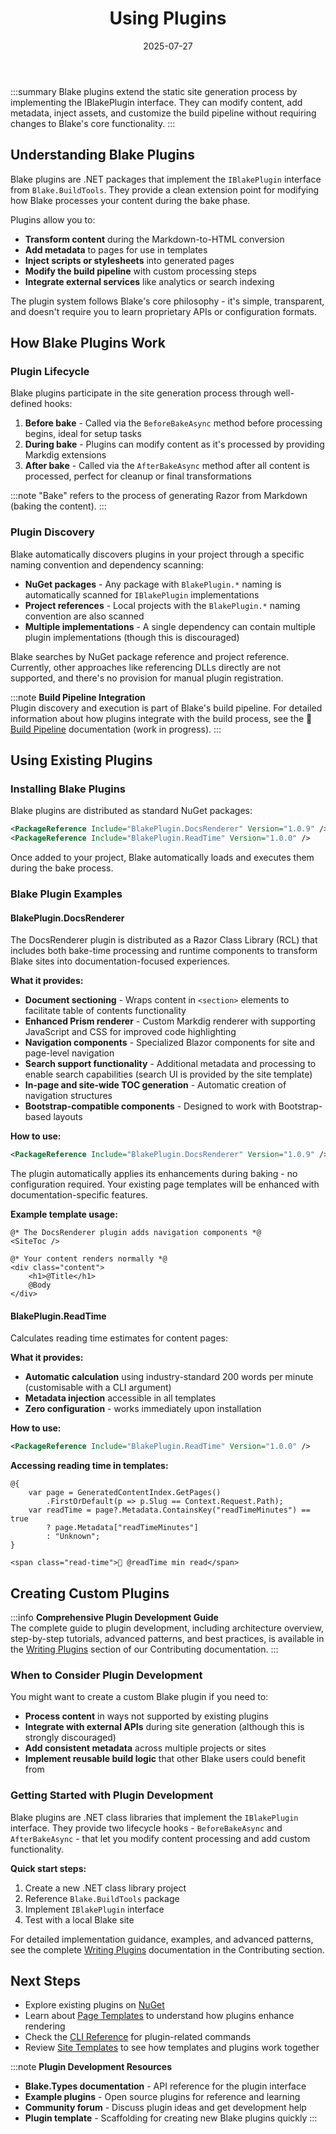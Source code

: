 ﻿---
title: 'Using Plugins'
date: 2025-07-27
image: images/blake-logo.png
tags: []
description: "Describes how to extend Blake's functionality with plugins."
iconIdentifier: "bi bi-plus-square-fill-nav-menu"
pageOrder: 5
category: "Using Blake"
---

:::summary
Blake plugins extend the static site generation process by implementing the IBlakePlugin interface. They can modify content, add metadata, inject assets, and customize the build pipeline without requiring changes to Blake's core functionality.
:::

## Understanding Blake Plugins

Blake plugins are .NET packages that implement the `IBlakePlugin` interface from `Blake.BuildTools`. They provide a clean extension point for modifying how Blake processes your content during the bake phase.

Plugins allow you to:

- **Transform content** during the Markdown-to-HTML conversion
- **Add metadata** to pages for use in templates
- **Inject scripts or stylesheets** into generated pages
- **Modify the build pipeline** with custom processing steps
- **Integrate external services** like analytics or search indexing

The plugin system follows Blake's core philosophy - it's simple, transparent, and doesn't require you to learn proprietary APIs or configuration formats.

## How Blake Plugins Work

### Plugin Lifecycle

Blake plugins participate in the site generation process through well-defined hooks:

1. **Before bake**      - Called via the `BeforeBakeAsync` method before processing begins, ideal for setup tasks
2. **During bake**      - Plugins can modify content as it's processed by providing Markdig extensions
3. **After bake**   - Called via the `AfterBakeAsync` method after all content is processed, perfect for cleanup or final transformations

:::note
"Bake" refers to the process of generating Razor from Markdown (baking the content).
:::

### Plugin Discovery

Blake automatically discovers plugins in your project through a specific naming convention and dependency scanning:

- **NuGet packages** - Any package with `BlakePlugin.*` naming is automatically scanned for `IBlakePlugin` implementations
- **Project references** - Local projects with the `BlakePlugin.*` naming convention are also scanned
- **Multiple implementations** - A single dependency can contain multiple plugin implementations (though this is discouraged)

Blake searches by NuGet package reference and project reference. Currently, other approaches like referencing DLLs directly are not supported, and there's no provision for manual plugin registration.

:::note
**Build Pipeline Integration**    
Plugin discovery and execution is part of Blake's build pipeline. For detailed information about how plugins integrate with the build process, see the 🚧 [Build Pipeline](/pages/2%20using%20blake/build-pipeline) documentation (work in progress).
:::

## Using Existing Plugins

### Installing Blake Plugins

Blake plugins are distributed as standard NuGet packages:

```xml
<PackageReference Include="BlakePlugin.DocsRenderer" Version="1.0.9" />
<PackageReference Include="BlakePlugin.ReadTime" Version="1.0.0" />
```

Once added to your project, Blake automatically loads and executes them during the bake process.

### Blake Plugin Examples

#### BlakePlugin.DocsRenderer

The DocsRenderer plugin is distributed as a Razor Class Library (RCL) that includes both bake-time processing and runtime components to transform Blake sites into documentation-focused experiences.

**What it provides:**

- **Document sectioning** - Wraps content in `<section>` elements to facilitate table of contents functionality
- **Enhanced Prism renderer** - Custom Markdig renderer with supporting JavaScript and CSS for improved code highlighting
- **Navigation components** - Specialized Blazor components for site and page-level navigation
- **Search support functionality** - Additional metadata and processing to enable search capabilities (search UI is provided by the site template)
- **In-page and site-wide TOC generation** - Automatic creation of navigation structures
- **Bootstrap-compatible components** - Designed to work with Bootstrap-based layouts

**How to use:**

```xml
<PackageReference Include="BlakePlugin.DocsRenderer" Version="1.0.9" />
```

The plugin automatically applies its enhancements during baking - no configuration required. Your existing page templates will be enhanced with documentation-specific features.

**Example template usage:**

```razor
@* The DocsRenderer plugin adds navigation components *@
<SiteToc />

@* Your content renders normally *@
<div class="content">
    <h1>@Title</h1>
    @Body
</div>
```

#### BlakePlugin.ReadTime

Calculates reading time estimates for content pages:

**What it provides:**

- **Automatic calculation** using industry-standard 200 words per minute (customisable with a CLI argument)
- **Metadata injection** accessible in all templates
- **Zero configuration** - works immediately upon installation

**How to use:**

```xml
<PackageReference Include="BlakePlugin.ReadTime" Version="1.0.0" />
```

**Accessing reading time in templates:**

```razor
@{
    var page = GeneratedContentIndex.GetPages()
        .FirstOrDefault(p => p.Slug == Context.Request.Path);
    var readTime = page?.Metadata.ContainsKey("readTimeMinutes") == true 
        ? page.Metadata["readTimeMinutes"] 
        : "Unknown";
}

<span class="read-time">📖 @readTime min read</span>
```

## Creating Custom Plugins

:::info
**Comprehensive Plugin Development Guide**    
The complete guide to plugin development, including architecture overview, step-by-step tutorials, advanced patterns, and best practices, is available in the [Writing Plugins](/pages/5%20contributing/writing-plugins) section of our Contributing documentation.
:::

### When to Consider Plugin Development

You might want to create a custom Blake plugin if you need to:

- **Process content** in ways not supported by existing plugins
- **Integrate with external APIs** during site generation (although this is strongly discouraged)
- **Add consistent metadata** across multiple projects or sites
- **Implement reusable build logic** that other Blake users could benefit from

### Getting Started with Plugin Development

Blake plugins are .NET class libraries that implement the `IBlakePlugin` interface. They provide two lifecycle hooks - `BeforeBakeAsync` and `AfterBakeAsync` - that let you modify content processing and add custom functionality.

**Quick start steps:**
1. Create a new .NET class library project
2. Reference `Blake.BuildTools` package
3. Implement `IBlakePlugin` interface
4. Test with a local Blake site

For detailed implementation guidance, examples, and advanced patterns, see the complete [Writing Plugins](/pages/5%20contributing/writing-plugins) documentation in the Contributing section.

## Next Steps

- Explore existing plugins on [NuGet](https://www.nuget.org/packages?q=BlakePlugin)
- Learn about [Page Templates](/pages/2%20using%20blake/page-templates) to understand how plugins enhance rendering
- Check the [CLI Reference](/pages/2%20using%20blake/cli) for plugin-related commands
- Review [Site Templates](/pages/2%20using%20blake/site-templates) to see how templates and plugins work together

:::note
**Plugin Development Resources**

- **Blake.Types documentation** - API reference for the plugin interface
- **Example plugins** - Open source plugins for reference and learning
- **Community forum** - Discuss plugin ideas and get development help
- **Plugin template** - Scaffolding for creating new Blake plugins quickly
:::